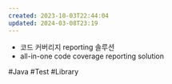 ```yaml
---
created: 2023-10-03T22:44:04
updated: 2024-03-08T23:19
---
```

- 코드 커버리지 reporting 솔루션
- all-in-one code coverage reporting solution

#Java 
#Test 
#Library 